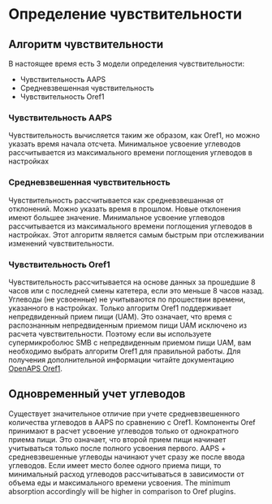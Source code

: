 # Определение чувствительности

## Алгоритм чувствительности

В настоящее время есть 3 модели определения чувствительности:

* Чувствительность AAPS
* Средневзвешенная чувствительность
* Чувствительность Oref1

### Чувствительность AAPS

Чувствительность вычисляется таким же образом, как Oref1, но можно указать время начала отсчета. Минимальное усвоение углеводов рассчитывается из максимального времени поглощения углеводов в настройках

### Средневзвешенная чувствительность

Чувствительность рассчитывается как средневзвешанная от отклонений. Можно указать время в прошлом. Новые отклонения имеют большее значение. Минимальное усвоение углеводов рассчитывается из максимального времени поглощения углеводов в настройках. Этот алгоритм является самым быстрым при отслеживании изменений чувствительности.

### Чувствительность Oref1

Чувствительность рассчитывается на основе данных за прошедшие 8 часов или с последней смены катетера, если это меньше 8 часов назад. Углеводы (не усвоенные) не учитываются по прошествии времени, указанного в настройках. Только алгоритм Oref1 поддерживает непредвиденный прием пищи (UAM). Это означает, что время с распознанным непредвиденным приемом пищи UAM исключено из расчета чувствительности. Поэтому если вы используете супермикроболюс SMB с непредвиденным приемом пищи UAM, вам необходимо выбрать алгоритм Oref1 для правильной работы. Для получения дополнительной информации читайте документацию [OpenAPS Oref1](https://openaps.readthedocs.io/en/latest/docs/Customize-Iterate/oref1.html).

## Одновременный учет углеводов

Существует значительное отличие при учете средневзвешенного количества углеводов в AAPS по сравнению с Oref1. Компоненты Oref принимают в расчет усвоение углеводов только от однократного приема пищи. Это означает, что второй прием пищи начинает учитываться только после полного усвоения первого. AAPS + средневзвешенные углеводы начинают учет сразу же после ввода углеводов. Если имеет место более одного приема пищи, то минимальный расход углеводов рассчитываться в зависимости от объема еды и максимального времени усвоения. The minimum absorption accordingly will be higher in comparison to Oref plugins.